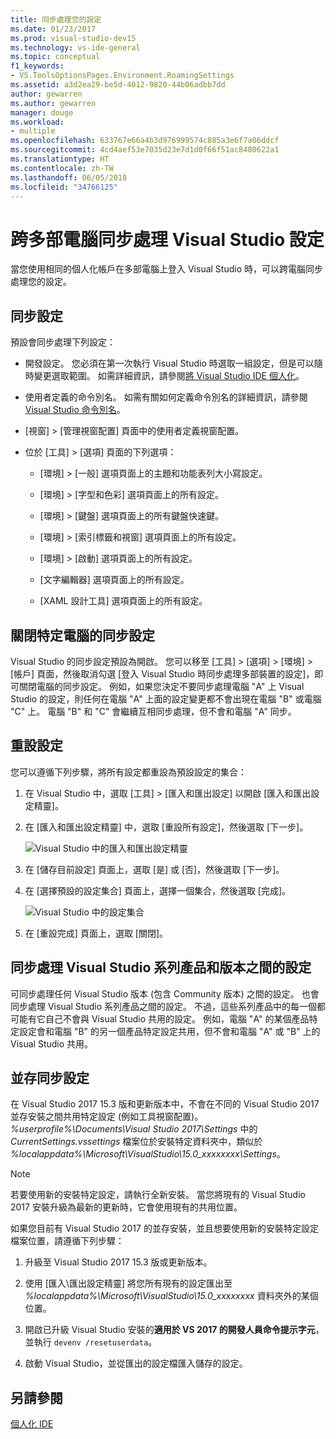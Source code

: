 ```yaml
---
title: 同步處理您的設定
ms.date: 01/23/2017
ms.prod: visual-studio-dev15
ms.technology: vs-ide-general
ms.topic: conceptual
f1_keywords:
- VS.ToolsOptionsPages.Environment.RoamingSettings
ms.assetid: a3d2ea29-be5d-4012-9820-44b06adbb7dd
author: gewarren
ms.author: gewarren
manager: douge
ms.workload:
- multiple
ms.openlocfilehash: 633767e66a4b3d976999574c885a3e6f7a06ddcf
ms.sourcegitcommit: 4cd4aef53e7035d23e7d1d0f66f51ac8480622a1
ms.translationtype: HT
ms.contentlocale: zh-TW
ms.lasthandoff: 06/05/2018
ms.locfileid: "34766125"
---
```

# <a name="synchronize-visual-studio-settings-across-multiple-computers"></a>跨多部電腦同步處理 Visual Studio 設定

當您使用相同的個人化帳戶在多部電腦上登入 Visual Studio 時，可以跨電腦同步處理您的設定。

## <a name="synchronized-settings"></a>同步設定

預設會同步處理下列設定：

- 開發設定。 您必須在第一次執行 Visual Studio 時選取一組設定，但是可以隨時變更選取範圍。 如需詳細資訊，請參閱[將 Visual Studio IDE 個人化](../ide/personalizing-the-visual-studio-ide.md)。

- 使用者定義的命令別名。 如需有關如何定義命令別名的詳細資訊，請參閱 [Visual Studio 命令別名](../ide/reference/visual-studio-command-aliases.md)。

- [視窗] > [管理視窗配置] 頁面中的使用者定義視窗配置。

- 位於 [工具] > [選項] 頁面的下列選項：

   - [環境] > [一般] 選項頁面上的主題和功能表列大小寫設定。

   - [環境] > [字型和色彩] 選項頁面上的所有設定。

   - [環境] > [鍵盤] 選項頁面上的所有鍵盤快速鍵。

   - [環境] > [索引標籤和視窗] 選項頁面上的所有設定。

   - [環境] > [啟動] 選項頁面上的所有設定。

   - [文字編輯器] 選項頁面上的所有設定。

   - [XAML 設計工具] 選項頁面上的所有設定。

## <a name="turn-off-synchronized-settings-on-a-particular-computer"></a>關閉特定電腦的同步設定

Visual Studio 的同步設定預設為開啟。 您可以移至 [工具] > [選項] > [環境] > [帳戶] 頁面，然後取消勾選 [登入 Visual Studio 時同步處理多部裝置的設定]，即可關閉電腦的同步設定。 例如，如果您決定不要同步處理電腦 "A" 上 Visual Studio 的設定，則任何在電腦 "A" 上面的設定變更都不會出現在電腦 "B" 或電腦 "C" 上。 電腦 "B" 和 "C" 會繼續互相同步處理，但不會和電腦 "A" 同步。

## <a name="reset-settings"></a>重設設定

您可以遵循下列步驟，將所有設定都重設為預設設定的集合：

1. 在 Visual Studio 中，選取 [工具]  > [匯入和匯出設定] 以開啟 [匯入和匯出設定精靈]。

1. 在 [匯入和匯出設定精靈] 中，選取 [重設所有設定]，然後選取 [下一步]。

   ![Visual Studio 中的匯入和匯出設定精靈](media/reset-all-settings.png)

1. 在 [儲存目前設定] 頁面上，選取 [是] 或 [否]，然後選取 [下一步]。

1. 在 [選擇預設的設定集合] 頁面上，選擇一個集合，然後選取 [完成]。

   ![Visual Studio 中的設定集合](media/settings-collections.png)

1. 在 [重設完成] 頁面上，選取 [關閉]。

## <a name="synchronize-settings-across-visual-studio-family-products-and-editions"></a>同步處理 Visual Studio 系列產品和版本之間的設定

可同步處理任何 Visual Studio 版本 (包含 Community 版本) 之間的設定。 也會同步處理 Visual Studio 系列產品之間的設定。 不過，這些系列產品中的每一個都可能有它自己不會與 Visual Studio 共用的設定。 例如，電腦 "A" 的某個產品特定設定會和電腦 "B" 的另一個產品特定設定共用，但不會和電腦 "A" 或 "B" 上的 Visual Studio 共用。

## <a name="side-by-side-synchronized-settings"></a>並存同步設定

在 Visual Studio 2017 15.3 版和更新版本中，不會在不同的 Visual Studio 2017 並存安裝之間共用特定設定 (例如工具視窗配置)。 *%userprofile%\Documents\Visual Studio 2017\Settings* 中的 *CurrentSettings.vssettings* 檔案位於安裝特定資料夾中，類似於 *%localappdata%\Microsoft\VisualStudio\15.0_xxxxxxxx\Settings*。

> [!NOTE]
> 若要使用新的安裝特定設定，請執行全新安裝。 當您將現有的 Visual Studio 2017 安裝升級為最新的更新時，它會使用現有的共用位置。

如果您目前有 Visual Studio 2017 的並存安裝，並且想要使用新的安裝特定設定檔案位置，請遵循下列步驟：

1. 升級至 Visual Studio 2017 15.3 版或更新版本。

1. 使用 [匯入\匯出設定精靈] 將您所有現有的設定匯出至 *%localappdata%\Microsoft\VisualStudio\15.0_xxxxxxxx* 資料夾外的某個位置。

1. 開啟已升級 Visual Studio 安裝的**適用於 VS 2017 的開發人員命令提示字元**，並執行 `devenv /resetuserdata`。

1. 啟動 Visual Studio，並從匯出的設定檔匯入儲存的設定。

## <a name="see-also"></a>另請參閱

[個人化 IDE](../ide/personalizing-the-visual-studio-ide.md)

